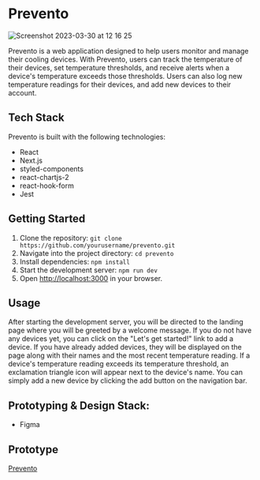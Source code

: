 <div>



  <h1>Prevento</h1>
  
  ![Screenshot 2023-03-30 at 12 16 25](https://user-images.githubusercontent.com/64401926/228806220-be2e7a28-d366-4007-87a1-4dd9b428c01d.png)
  
  <p>Prevento is a web application designed to help users monitor and manage their cooling devices. With Prevento, users can track the temperature of their devices, set temperature thresholds, and receive alerts when a device's temperature exceeds those thresholds. Users can also log new temperature readings for their devices, and add new devices to their account.</p>
  <h2>Tech Stack</h2>
  <p>Prevento is built with the following technologies:</p>
  <ul>
    <li>React</li>
    <li>Next.js</li>
    <li>styled-components</li>
    <li>react-chartjs-2</li>
    <li>react-hook-form</li>
    <li>Jest</li>

  </ul>
  <h2>Getting Started</h2>
  <ol>
    <li>Clone the repository: <code>git clone https://github.com/yourusername/prevento.git</code></li>
    <li>Navigate into the project directory: <code>cd prevento</code></li>
    <li>Install dependencies: <code>npm install</code></li>
    <li>Start the development server: <code>npm run dev</code></li>
    <li>Open <a href="http://localhost:3000">http://localhost:3000</a> in your browser.</li>
  </ol>
  <h2>Usage</h2>
  <p>After starting the development server, you will be directed to the landing page where you will be greeted by a welcome message. If you do not have any devices yet, you can click on the "Let's get started!" link to add a device. If you have already added devices, they will be displayed on the page along with their names and the most recent temperature reading. If a device's temperature reading exceeds its temperature threshold, an exclamation triangle icon will appear next to the device's name. You can simply add a new device by clicking the add button on the navigation bar.</p>
</div>
<h2>Prototyping & Design Stack:</h2>
<ul>
    <li>Figma</li>
  </ul>
<h2>Prototype</h2>
<a href="http://capstone-project-ovpz97j2e-tuncalt.vercel.app" >Prevento</a>
